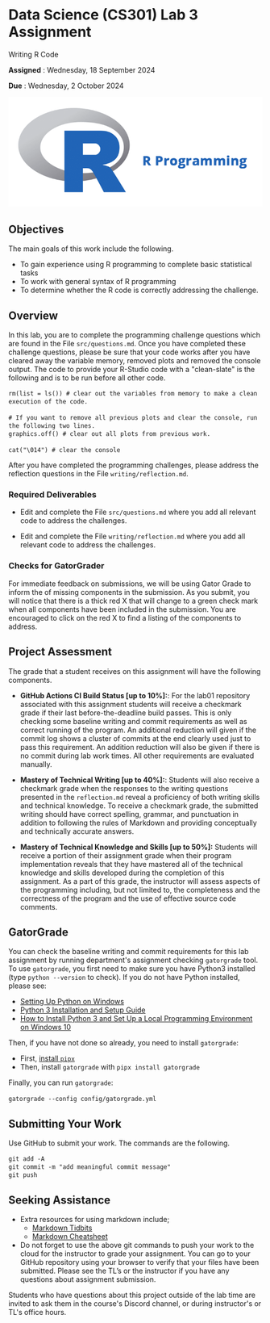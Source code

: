 # Data Science (CS301) Lab 3 Assignment

Writing R Code

**Assigned** : Wednesday, 18 September 2024

**Due** : Wednesday, 2 October 2024

![logo](graphics/r_programming.png)

## Objectives

The main goals of this work include the following.

- To gain experience using R programming to complete basic statistical tasks
- To work with general syntax of R programming
- To determine whether the R code is correctly addressing the challenge.

## Overview

In this lab, you are to complete the programming challenge questions which are found in the File `src/questions.md`. Once you have completed these challenge questions, please be sure that your code works after you have cleared away the variable memory, removed plots and removed the console output. The code to provide your R-Studio code with a "clean-slate" is the following and is to be run before all other code.

``` {R}
rm(list = ls()) # clear out the variables from memory to make a clean execution of the code.

# If you want to remove all previous plots and clear the console, run the following two lines.
graphics.off() # clear out all plots from previous work.

cat("\014") # clear the console
```

After you have completed the programming challenges, please address the reflection questions in the File `writing/reflection.md`.

### Required Deliverables

- Edit and complete the File `src/questions.md` where you add all relevant code to address the challenges.

- Edit and complete the File `writing/reflection.md` where you add all relevant code to address the challenges.

### Checks for GatorGrader

For immediate feedback on submissions, we will be using Gator Grade to inform the of missing components in the submission. As you submit, you will notice that there is a thick red X that will change to a green check mark when all components have been included in the submission. You are encouraged to click on the red X to find a listing of the components to address.

## Project Assessment

The grade that a student receives on this assignment will have the following components.

- **GitHub Actions CI Build Status [up to 10%]:**: For the lab01 repository associated with this assignment students will receive a checkmark grade if their last before-the-deadline build passes. This is only checking some baseline writing and commit requirements as well as correct running of the program. An additional reduction will given if the commit log shows a cluster of commits at the end clearly used just to pass this requirement. An addition reduction will also be given if there is no commit during lab work times. All other requirements are evaluated manually.

- **Mastery of Technical Writing [up to 40%]:**: Students will also receive a checkmark grade when the responses to the writing questions presented in the `reflection.md` reveal a proficiency of both writing skills and technical knowledge. To receive a checkmark grade, the submitted writing should have correct spelling, grammar, and punctuation in addition to following the rules of Markdown and providing conceptually and technically accurate answers.

- **Mastery of Technical Knowledge and Skills [up to 50%]:** Students will receive a portion of their assignment grade when their program implementation reveals that they have mastered all of the technical knowledge and skills developed during the completion of this assignment. As a part of this grade, the instructor will assess aspects of the programming including, but not limited to, the completeness and the correctness of the program and the use of effective source code comments.

## GatorGrade

You can check the baseline writing and commit requirements for this lab assignment by running department's assignment checking `gatorgrade` tool. To use `gatorgrade`, you first need to make sure you have Python3 installed (type `python --version` to check). If you do not have Python installed, please see:

- [Setting Up Python on Windows](https://realpython.com/lessons/python-windows-setup/)
- [Python 3 Installation and Setup Guide](https://realpython.com/installing-python/)
- [How to Install Python 3 and Set Up a Local Programming Environment on Windows 10](https://www.digitalocean.com/community/tutorials/how-to-install-python-3-and-set-up-a-local-programming-environment-on-windows-10)

Then, if you have not done so already, you need to install `gatorgrade`:

- First, [install `pipx`](https://pypa.github.io/pipx/installation/)
- Then, install `gatorgrade` with `pipx install gatorgrade`

Finally, you can run `gatorgrade`:

`gatorgrade --config config/gatorgrade.yml`

## Submitting Your Work

Use GitHub to submit your work. The commands are the following.

``` {bash}
git add -A
git commit -m "add meaningful commit message"
git push
```

## Seeking Assistance

- Extra resources for using markdown include;
  - [Markdown Tidbits](https://www.youtube.com/watch?v=cdJEUAy5IyA)
  - [Markdown Cheatsheet](https://github.com/adam-p/markdown-here/wiki/Markdown-Cheatsheet)
- Do not forget to use the above git commands to push your work to the cloud for the instructor to grade your assignment. You can go to your GitHub repository using your browser to verify that your files have been submitted. Please see the TL’s or the instructor if you have any questions about assignment submission.

Students who have questions about this project outside of the lab time are invited to ask them in the course's Discord channel, or during instructor's or TL's office hours.

